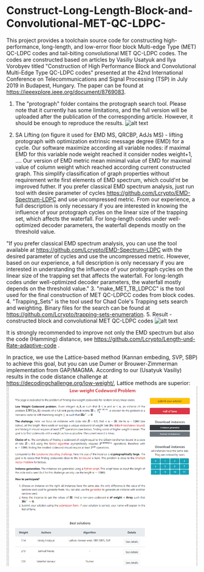 # Construct-Long-Length-Block-and-Convolutional-MET-QC-LDPC-
This project provides a toolchain source code for constructing high-performance, long-length, and low-error floor block Multi-edge Type (MET) QC-LDPC codes and tail-biting convolutional MET QC-LDPC codes. The codes are constructed based on articles by Vasiliy Usatyuk and Ilya Vorobyev titled "Construction of High Performance Block and Convolutional Multi-Edge Type QC-LDPC codes" presented at the 42nd International Conference on Telecommunications and Signal Processing (TSP) in July 2019 in Budapest, Hungary. The paper can be found at https://ieeexplore.ieee.org/document/8769083.






1. The "protograph" folder contains the protograph search tool. Please note that it currently has some limitations, and the full version will be uploaded after the publication of the corresponding article. However, it should be enough to reproduce the results.
![alt text](https://ieeexplore.ieee.org/mediastore_new/IEEE/content/media/8764048/8768805/8769083/usaty6-049-large.gif)


2. SA Lifting (on figure it used for EMD MS, QRCBP, AdJs MS) - lifting protograph with optimization extrinsic message degree (EMD) for a cycle.
Our software maximize according all variable nodes: if maximal EMD for this variable node weight reached it consider nodes weight+1, .... Our version of EMD metric mean minimal value of EMD for maximal value of column weight which reached according current constructed graph. This simplify classification of graph properties without requirement write first elements of EMD spectrum, which could'nt be improved futher. If you prefer classical EMD spectrum analysis, just run tool with desire parameter of cycles https://github.com/Lcrypto/EMD-Spectrum-LDPC and use uncompressed metric. From our experience, a full description is only necessary if you are interested in knowing the influence of your protograph cycles on the linear size of the trapping set, which affects the waterfall. For long-length codes under well-optimized decoder parameters, the waterfall depends mostly on the threshold value.



"If you prefer classical EMD spectrum analysis, you can use the tool available at https://github.com/Lcrypto/EMD-Spectrum-LDPC with the desired parameter of cycles and use the uncompressed metric. However, based on our experience, a full description is only necessary if you are interested in understanding the influence of your protograph cycles on the linear size of the trapping set that affects the waterfall. For long-length codes under well-optimized decoder parameters, the waterfall mostly depends on the threshold value."
3. "make_MET_TB_LDPCC" is the tool used for the final construction of MET QC-LDPCC codes from block codes.
4. "Trapping_Sets" is the tool used for Chad Cole's Trapping sets search and weighting. Binary files for the search can be found at https://github.com/Lcrypto/trapping-sets-enumeration.
5. Result - constructed block and convolutional MET QC-LDPC codes
![alt text](https://ieeexplore.ieee.org/mediastore_new/IEEE/content/media/8764048/8768805/8769083/usaty7-049-large.gif)



It is strongly recommended to improve not only the EMD spectrum but also the code (Hamming) distance, see https://github.com/Lcrypto/Length-und-Rate-adaptive-code . 



In practice, we use the Lattice-based method (Kannan embeding, SVP, SBP) to achieve this goal, but you can use Dumer or Brouwer-Zimmerman implementation from GAP/MAGMA.
According to our (Usatyuk Vasiliy) results in the code distance challenge at https://decodingchallenge.org/low-weight/, Lattice methods are superior:
![alt text](https://github.com/Lcrypto/Length-und-Rate-adaptive-code/blob/master/Code_distance_challenge.png)



